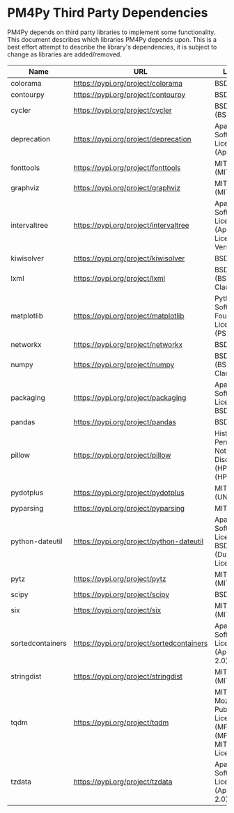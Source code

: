 # PM4Py Third Party Dependencies

PM4Py depends on third party libraries to implement some functionality. This document describes which libraries
PM4Py depends upon. This is a best effort attempt to describe the library's dependencies, it is subject to change as
libraries are added/removed.

| Name | URL | License | Version |
| --------------------------- | ------------------------------------------------------------ | --------------------------- | ------------------- |
| colorama | https://pypi.org/project/colorama | BSD License | 0.4.6 |
| contourpy | https://pypi.org/project/contourpy | BSD License | 1.1.0 |
| cycler | https://pypi.org/project/cycler | BSD License (BSD) | 0.11.0 |
| deprecation | https://pypi.org/project/deprecation | Apache Software License (Apache 2) | 2.1.0 |
| fonttools | https://pypi.org/project/fonttools | MIT License (MIT) | 4.41.1 |
| graphviz | https://pypi.org/project/graphviz | MIT License (MIT) | 0.20.1 |
| intervaltree | https://pypi.org/project/intervaltree | Apache Software License (Apache License, Version 2.0) | 3.1.0 |
| kiwisolver | https://pypi.org/project/kiwisolver | BSD License | 1.4.4 |
| lxml | https://pypi.org/project/lxml | BSD License (BSD-3-Clause) | 4.9.3 |
| matplotlib | https://pypi.org/project/matplotlib | Python Software Foundation License (PSF) | 3.7.2 |
| networkx | https://pypi.org/project/networkx | BSD License | 3.1 |
| numpy | https://pypi.org/project/numpy | BSD License (BSD-3-Clause) | 1.25.1 |
| packaging | https://pypi.org/project/packaging | Apache Software License, BSD License | 23.1 |
| pandas | https://pypi.org/project/pandas | BSD License | 2.0.3 |
| pillow | https://pypi.org/project/pillow | Historical Permission Notice and Disclaimer (HPND) (HPND) | 10.0.0 |
| pydotplus | https://pypi.org/project/pydotplus | MIT License (UNKNOWN) | 2.0.2 |
| pyparsing | https://pypi.org/project/pyparsing | MIT License | 3.1.0 |
| python-dateutil | https://pypi.org/project/python-dateutil | Apache Software License, BSD License (Dual License) | 2.8.2 |
| pytz | https://pypi.org/project/pytz | MIT License (MIT) | 2023.3 |
| scipy | https://pypi.org/project/scipy | BSD License | 1.11.1 |
| six | https://pypi.org/project/six | MIT License (MIT) | 1.16.0 |
| sortedcontainers | https://pypi.org/project/sortedcontainers | Apache Software License (Apache 2.0) | 2.4.0 |
| stringdist | https://pypi.org/project/stringdist | MIT License (MIT) | 1.0.9 |
| tqdm | https://pypi.org/project/tqdm | MIT License, Mozilla Public License 2.0 (MPL 2.0) (MPLv2.0, MIT Licences) | 4.65.0 |
| tzdata | https://pypi.org/project/tzdata | Apache Software License (Apache-2.0) | 2023.3 |
